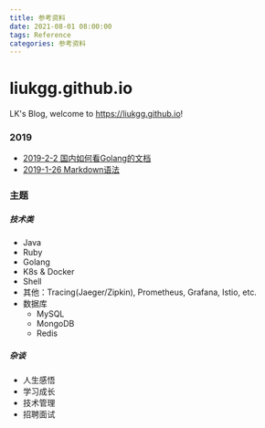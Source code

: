 ```yaml
---
title: 参考资料
date: 2021-08-01 08:00:00
tags: Reference
categories: 参考资料
---
```


# liukgg.github.io
LK's Blog, welcome to https://liukgg.github.io!

### 2019
- [2019-2-2 国内如何看Golang的文档](https://github.com/liukgg/liukgg.github.io/blob/master/golang/godoc-in-China.md)
- [2019-1-26 Markdown语法](https://guides.github.com/features/mastering-markdown/)

### 主题
##### 技术类
- Java
- Ruby
- Golang
- K8s & Docker
- Shell
- 其他：Tracing(Jaeger/Zipkin), Prometheus, Grafana, Istio, etc.
- 数据库
    * MySQL
    * MongoDB
    * Redis

##### 杂谈
- 人生感悟
- 学习成长
- 技术管理
- 招聘面试